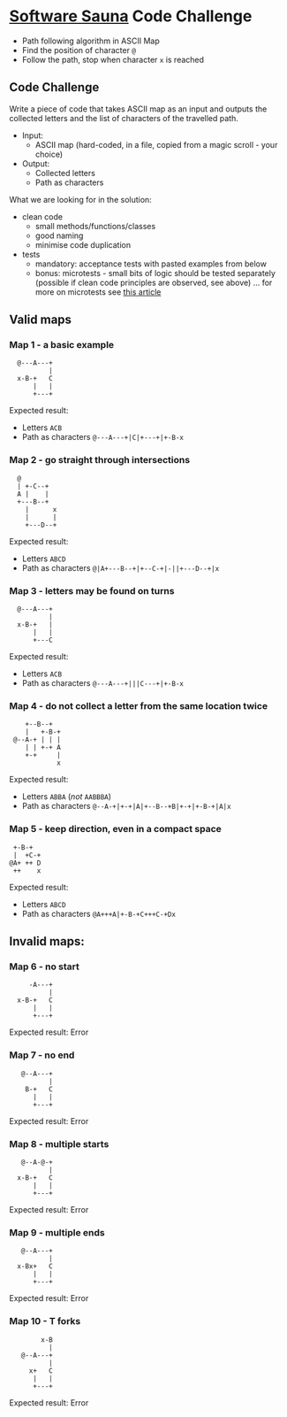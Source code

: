 # [Software Sauna](https://www.softwaresauna.com/) Code Challenge

- Path following algorithm in ASCII Map
- Find the position of character `@`
- Follow the path, stop when character `x` is reached

## Code Challenge

Write a piece of code that takes ASCII map as an input and outputs the collected letters and the list of characters of the travelled path.

  - Input: 
    - ASCII map (hard-coded, in a file, copied from a magic scroll - your choice)
  - Output:
    - Collected letters
    - Path as characters

What we are looking for in the solution:

- clean code
    - small methods/functions/classes
    - good naming
    - minimise code duplication
- tests
    - mandatory: acceptance tests with pasted examples from below
    - bonus: microtests - small bits of logic should be tested separately (possible if clean code principles are observed, see above) ... for more on microtests see [this article](https://www.geepawhill.org/2020/06/12/microtest-tdd-more-definition)

## Valid maps

### Map 1 - a basic example

```
  @---A---+
          |
  x-B-+   C
      |   |
      +---+
```

Expected result: 
- Letters ```ACB```
- Path as characters ```@---A---+|C|+---+|+-B-x```

### Map 2 - go straight through intersections

```
  @
  | +-C--+
  A |    |
  +---B--+
    |      x
    |      |
    +---D--+
```

Expected result: 
- Letters ```ABCD```
- Path as characters ```@|A+---B--+|+--C-+|-||+---D--+|x```

### Map 3 - letters may be found on turns

```
  @---A---+
          |
  x-B-+   |
      |   |
      +---C
```

Expected result: 
- Letters ```ACB```
- Path as characters ```@---A---+|||C---+|+-B-x```

### Map 4 - do not collect a letter from the same location twice

```
    +--B--+
    |   +-B-+
 @--A-+ | | |
    | | +-+ A
    +-+     |
            x
```

Expected result: 
- Letters ```ABBA``` (*not* `AABBBA`)
- Path as characters ```@--A-+|+-+|A|+--B--+B|+-+|+-B-+|A|x```

### Map 5 - keep direction, even in a compact space

```
 +-B-+
 |  +C-+
@A+ ++ D
 ++    x
```

Expected result: 
- Letters ```ABCD```
- Path as characters ```@A+++A|+-B-+C+++C-+Dx```

## Invalid maps:

### Map 6 - no start

```
     -A---+
          |
  x-B-+   C
      |   |
      +---+
```

Expected result: Error

### Map 7 - no end

```
   @--A---+
          |
    B-+   C
      |   |
      +---+
```

Expected result: Error

### Map 8 - multiple starts

```
   @--A-@-+
          |
  x-B-+   C
      |   |
      +---+
```

Expected result: Error

### Map 9 - multiple ends

```
   @--A---+
          |
  x-Bx+   C
      |   |
      +---+
```

Expected result: Error

### Map 10 - T forks

```
        x-B
          |
   @--A---+
          |
     x+   C
      |   |
      +---+
```

Expected result: Error
